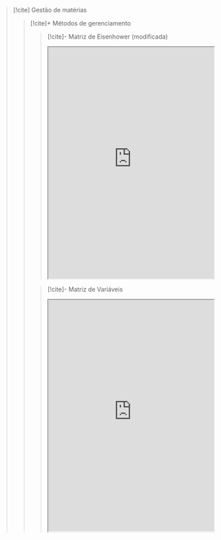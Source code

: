 > [!cite] Gestão de matérias
>  > [!cite]+ Métodos de gerenciamento
>  >  > [!cite]- Matriz de Eisenhower (modificada)
>  >  > <iframe
>  >  >  src="https://efzevios.github.io/Spork/Matriz%20de%20eisenhower.html"
>  >  >  style="width:100%;height:auto;aspect-ratio:1/1.4"
>  >  >  scrolling="no">
>  >  > </iframe>
>  >
>  >  > [!cite]- Matriz de Variáveis
>  >  > <iframe
>  >  >  src="https://efzevios.github.io/Spork/Matriz%20de%20vari%C3%A1veis.html "
>  >  >  style="width:100%;height:auto;aspect-ratio:1/1.4"
>  >  >  scrolling="no">
>  >  > </iframe>




